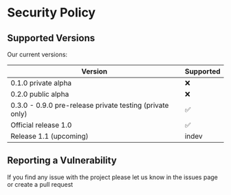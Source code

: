 # Security Policy

## Supported Versions

Our current versions: 

| Version | Supported          |
| ------- | ------------------ |
| 0.1.0 private alpha | :x:|   
| 0.2.0 public alpha   | :x:                |
| 0.3.0 - 0.9.0 pre-release private testing (private only) |:white_check_mark: |
| Official release 1.0  | :white_check_mark:              |
| Release 1.1  (upcoming)                  | indev

## Reporting a Vulnerability

If you find any issue with the project please let us know in the issues page or create a pull request
